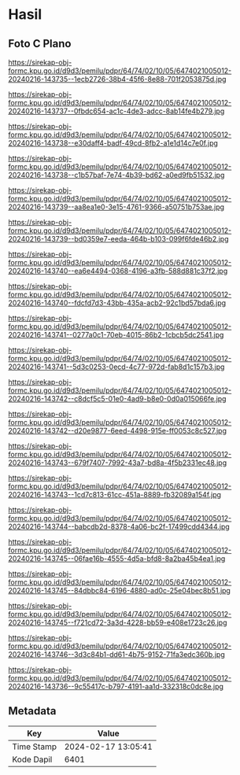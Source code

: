 # Hasil

## Foto C Plano

https://sirekap-obj-formc.kpu.go.id/d9d3/pemilu/pdpr/64/74/02/10/05/6474021005012-20240216-143735--1ecb2726-38b4-45f6-8e88-701f2053875d.jpg

https://sirekap-obj-formc.kpu.go.id/d9d3/pemilu/pdpr/64/74/02/10/05/6474021005012-20240216-143737--0fbdc654-ac1c-4de3-adcc-8ab14fe4b279.jpg

https://sirekap-obj-formc.kpu.go.id/d9d3/pemilu/pdpr/64/74/02/10/05/6474021005012-20240216-143738--e30daff4-badf-49cd-8fb2-a1e1d14c7e0f.jpg

https://sirekap-obj-formc.kpu.go.id/d9d3/pemilu/pdpr/64/74/02/10/05/6474021005012-20240216-143738--c1b57baf-7e74-4b39-bd62-a0ed9fb51532.jpg

https://sirekap-obj-formc.kpu.go.id/d9d3/pemilu/pdpr/64/74/02/10/05/6474021005012-20240216-143739--aa8ea1e0-3e15-4761-9366-a50751b753ae.jpg

https://sirekap-obj-formc.kpu.go.id/d9d3/pemilu/pdpr/64/74/02/10/05/6474021005012-20240216-143739--bd0359e7-eeda-464b-b103-099f6fde46b2.jpg

https://sirekap-obj-formc.kpu.go.id/d9d3/pemilu/pdpr/64/74/02/10/05/6474021005012-20240216-143740--ea6e4494-0368-4196-a3fb-588d881c37f2.jpg

https://sirekap-obj-formc.kpu.go.id/d9d3/pemilu/pdpr/64/74/02/10/05/6474021005012-20240216-143740--fdcfd7d3-43bb-435a-acb2-92c1bd57bda6.jpg

https://sirekap-obj-formc.kpu.go.id/d9d3/pemilu/pdpr/64/74/02/10/05/6474021005012-20240216-143741--0277a0c1-70eb-4015-86b2-1cbcb5dc2541.jpg

https://sirekap-obj-formc.kpu.go.id/d9d3/pemilu/pdpr/64/74/02/10/05/6474021005012-20240216-143741--5d3c0253-0ecd-4c77-972d-fab8d1c157b3.jpg

https://sirekap-obj-formc.kpu.go.id/d9d3/pemilu/pdpr/64/74/02/10/05/6474021005012-20240216-143742--c8dcf5c5-01e0-4ad9-b8e0-0d0a015066fe.jpg

https://sirekap-obj-formc.kpu.go.id/d9d3/pemilu/pdpr/64/74/02/10/05/6474021005012-20240216-143742--d20e9877-6eed-4498-915e-ff0053c8c527.jpg

https://sirekap-obj-formc.kpu.go.id/d9d3/pemilu/pdpr/64/74/02/10/05/6474021005012-20240216-143743--679f7407-7992-43a7-bd8a-4f5b2331ec48.jpg

https://sirekap-obj-formc.kpu.go.id/d9d3/pemilu/pdpr/64/74/02/10/05/6474021005012-20240216-143743--1cd7c813-61cc-451a-8889-fb32089a154f.jpg

https://sirekap-obj-formc.kpu.go.id/d9d3/pemilu/pdpr/64/74/02/10/05/6474021005012-20240216-143744--babcdb2d-8378-4a06-bc2f-17499cdd4344.jpg

https://sirekap-obj-formc.kpu.go.id/d9d3/pemilu/pdpr/64/74/02/10/05/6474021005012-20240216-143745--06fae16b-4555-4d5a-bfd8-8a2ba45b4ea1.jpg

https://sirekap-obj-formc.kpu.go.id/d9d3/pemilu/pdpr/64/74/02/10/05/6474021005012-20240216-143745--84dbbc84-6196-4880-ad0c-25e04bec8b51.jpg

https://sirekap-obj-formc.kpu.go.id/d9d3/pemilu/pdpr/64/74/02/10/05/6474021005012-20240216-143745--f721cd72-3a3d-4228-bb59-e408e1723c26.jpg

https://sirekap-obj-formc.kpu.go.id/d9d3/pemilu/pdpr/64/74/02/10/05/6474021005012-20240216-143746--3d3c84b1-dd61-4b75-9152-71fa3edc360b.jpg

https://sirekap-obj-formc.kpu.go.id/d9d3/pemilu/pdpr/64/74/02/10/05/6474021005012-20240216-143736--9c55417c-b797-4191-aa1d-332318c0dc8e.jpg


## Metadata

| Key        | Value               |
| ---------- | ------------------- |
| Time Stamp | 2024-02-17 13:05:41 |
| Kode Dapil | 6401                |



